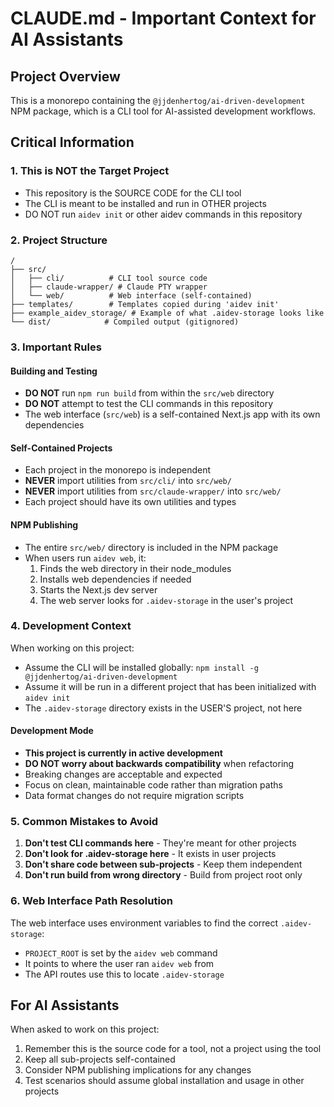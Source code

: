 # CLAUDE.md - Important Context for AI Assistants

## Project Overview

This is a monorepo containing the `@jjdenhertog/ai-driven-development` NPM package, which is a CLI tool for AI-assisted development workflows.

## Critical Information

### 1. This is NOT the Target Project
- This repository is the SOURCE CODE for the CLI tool
- The CLI is meant to be installed and run in OTHER projects
- DO NOT run `aidev init` or other aidev commands in this repository

### 2. Project Structure
```
/
├── src/
│   ├── cli/          # CLI tool source code
│   ├── claude-wrapper/ # Claude PTY wrapper
│   └── web/          # Web interface (self-contained)
├── templates/        # Templates copied during 'aidev init'
├── example_aidev_storage/ # Example of what .aidev-storage looks like
└── dist/            # Compiled output (gitignored)
```

### 3. Important Rules

#### Building and Testing
- **DO NOT** run `npm run build` from within the `src/web` directory
- **DO NOT** attempt to test the CLI commands in this repository
- The web interface (`src/web`) is a self-contained Next.js app with its own dependencies

#### Self-Contained Projects
- Each project in the monorepo is independent
- **NEVER** import utilities from `src/cli/` into `src/web/`
- **NEVER** import utilities from `src/claude-wrapper/` into `src/web/`
- Each project should have its own utilities and types

#### NPM Publishing
- The entire `src/web/` directory is included in the NPM package
- When users run `aidev web`, it:
  1. Finds the web directory in their node_modules
  2. Installs web dependencies if needed
  3. Starts the Next.js dev server
  4. The web server looks for `.aidev-storage` in the user's project

### 4. Development Context

When working on this project:
- Assume the CLI will be installed globally: `npm install -g @jjdenhertog/ai-driven-development`
- Assume it will be run in a different project that has been initialized with `aidev init`
- The `.aidev-storage` directory exists in the USER'S project, not here

#### Development Mode
- **This project is currently in active development**
- **DO NOT worry about backwards compatibility** when refactoring
- Breaking changes are acceptable and expected
- Focus on clean, maintainable code rather than migration paths
- Data format changes do not require migration scripts

### 5. Common Mistakes to Avoid

1. **Don't test CLI commands here** - They're meant for other projects
2. **Don't look for .aidev-storage here** - It exists in user projects
3. **Don't share code between sub-projects** - Keep them independent
4. **Don't run build from wrong directory** - Build from project root only

### 6. Web Interface Path Resolution

The web interface uses environment variables to find the correct `.aidev-storage`:
- `PROJECT_ROOT` is set by the `aidev web` command
- It points to where the user ran `aidev web` from
- The API routes use this to locate `.aidev-storage`

## For AI Assistants

When asked to work on this project:
1. Remember this is the source code for a tool, not a project using the tool
2. Keep all sub-projects self-contained
3. Consider NPM publishing implications for any changes
4. Test scenarios should assume global installation and usage in other projects